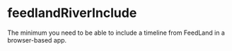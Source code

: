 # feedlandRiverInclude
The minimum you need to be able to include a timeline from FeedLand in a browser-based app.
